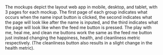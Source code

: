 The mockups depict the layout web app in mobile, desktop, and tablet, with 3 pages for each mockup. The first page of each group indicates what occurs when the name input button is clicked, the second indicates what the page will look like after the name is inputed, and the third indicates what the page will look like when the feed me button is pressed. The play with me, heal me, and clean me buttons work the same as the feed me button just instead changing the happiness, health, and cleanliness metric respectively. (The cleanliness button also results in a slight change in the health metric). 
